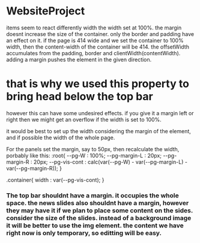 # WebsiteProject

items seem to react differently width the width set at 100%.
the margin doesnt increase the size of the container. only the border and padding have an effect on it.
if the page is 414 wide and we set the container to 100% width, then the content-width of the container will be 414.
the offsetWidth accumulates from the padding, border and clientWidth(contentWidth).
adding a margin pushes the element in the given direction.

<h1>that is why we used this property to bring head below the top bar</h1>
however this can have some undesired effects. if you give it a margin left or right then we might get an overflow if the width is set to 100%.

it would be best to set up the width considering the margin of the element, and if possible the width of the whole page.

For the panels set the margin, say to 50px, then recalculate the width, porbably like this:
:root{
  --pg-W : 100%;
  --pg-margin-L : 20px;
  --pg-margin-R : 20px;
  --pg-vis-cont : calc(var(--pg-W) - var(--pg-margin-L) - var(--pg-margin-R));
}

.container{
  width : var(--pg-vis-cont);
}

<h3>
  The top bar shouldnt have a margin. it occupies the whole space.
  the news slides also shouldnt have a margin, however they may have it if we plan to place some content on the sides.
  consider the size of the slides. instead of a background image it will be better to use the img element.
  the content we have right now is only temporary, so editting will be easy.
</h3>
